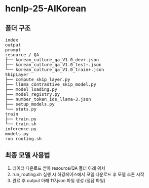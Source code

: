 # hcnlp-25-AIKorean

## 폴더 구조
<pre>index
output
prompt
resource / QA
├── korean_culture_qa_V1.0_dev+.json
├── korean_culture_qa_V1.0_test+.json
└── korean_culture_qa_V1.0_train+.json
SkipLayer
├── compute_skip_layer.py
├── llama_contrastive_skip_model.py
├── model_loading.py
├── model_registry.py
├── number_token_ids_llama-3.json
├── setup_models.py
└── stats.py
train
├── train.py
└── train.sh
inference.py
models.py
run_routing.sh </pre>

## 최종 모델 사용법
1. 데이터 다운로드 받아 resource/QA 폴더 아래 위치
2. run_routing.sh 실행 시 허깅페이스에서 모델 다운로드 후 모델 추론 시작
3. 완료 후 output 아래 117.json 파일 생성 (정답 파일)
